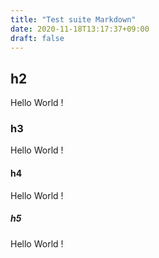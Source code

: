 ```yaml
---
title: "Test suite Markdown"
date: 2020-11-18T13:17:37+09:00
draft: false
---
```


## h2

Hello World !

### h3

Hello World !

#### h4

Hello World !

##### h5

Hello World !
